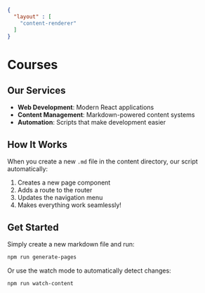 ```json
{
  "layout" : [
    "content-renderer"
  ]
}
```
# Courses

## Our Services

- **Web Development**: Modern React applications
- **Content Management**: Markdown-powered content systems
- **Automation**: Scripts that make development easier

## How It Works

When you create a new `.md` file in the content directory, our script automatically:

1. Creates a new page component
2. Adds a route to the router
3. Updates the navigation menu
4. Makes everything work seamlessly!

## Get Started

Simply create a new markdown file and run:
```bash
npm run generate-pages
```

Or use the watch mode to automatically detect changes:
```bash
npm run watch-content
```
